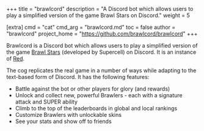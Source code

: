 +++
title = "brawlcord"
description = "A Discord bot which allows users to play a simplified version of the game Brawl Stars on Discord."
weight = 5

[extra]
cmd = "cat"
cmd_arg = "brawlcord.md"
toc = false
author = "brawlcord"
project_home = "https://github.com/brawlcord/brawlcord"
+++

Brawlcord is a Discord bot which allows users to play a simplified version of the game [Brawl Stars](https://brawlstars.com) (developed by Supercell) on Discord. It is an instance of [Red](https://github.com/Cog-Creators/Red-DiscordBot).

The cog replicates the real game in a number of ways while adapting to the text-based form of Discord. It has the following features:

- Battle against the bot or other players for glory (and rewards)  
- Unlock and collect new, powerful Brawlers - each with a signature attack and SUPER ability
- Climb to the top of the leaderboards in global and local rankings
- Customize Brawlers with unlockable skins
- See your stats and show off to friends  
